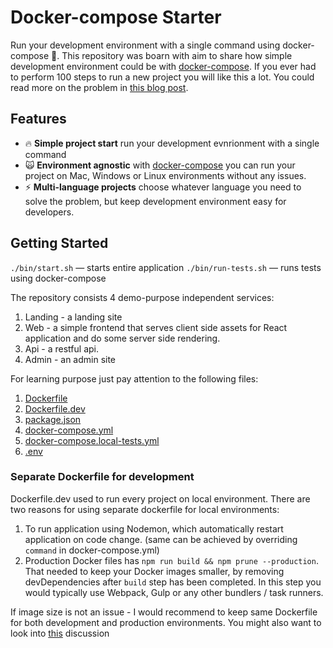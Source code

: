 # Docker-compose Starter

Run your development environment with a single command using docker-compose 🚀.
This repository was boarn with aim to share how simple development environment could be with [docker-compose](https://docs.docker.com/compose/). If you ever had to perform 100 steps to run a new project you will like this a lot. You could read more on the problem in [this blog post](https://blog.maqpie.com/2017/02/22/fully-automated-development-environment-with-docker-compose/).

## Features

* 🔥 **Simple project start** run your development evnrionment with a single command
* 🙀 **Environment agnostic** with [docker-compose](https://docs.docker.com/compose/) you can run your project on Mac, Windows or Linux environments without any issues.
* ️⚡️ **Multi-language projects** choose whatever language you need to solve the problem, but keep development environment easy for developers.

## Getting Started

`./bin/start.sh` — starts entire application
`./bin/run-tests.sh` — runs tests using docker-compose

The repository consists 4 demo-purpose independent services: 
1. Landing - a landing site
2. Web - a simple frontend that serves client side assets for React application and do some server side rendering.
3. Api - a restful api.
4. Admin - an admin site

For learning purpose just pay attention to the following files: 
1. [Dockerfile](./api/Dockerfile)
2. [Dockerfile.dev](./api/Dockerfile.dev)
3. [package.json](./api/package.json)
4. [docker-compose.yml](./docker-compose.yml)
5. [docker-compose.local-tests.yml](./docker-compose.local-tests.yml)
6. [.env](./.env)

### Separate Dockerfile for development

Dockerfile.dev used to run every project on local environment. There are two reasons for using separate dockerfile for local environments:

1. To run application using Nodemon, which automatically restart application on code change. (same can be achieved by overriding `command` in docker-compose.yml)
2. Production Docker files has `npm run build && npm prune --production`. That needed to keep your Docker images smaller, by removing devDependencies after `build` step has been completed. In this step you would typically use Webpack, Gulp or any other bundlers / task runners.

If image size is not an issue - I would recommend to keep same Dockerfile for both development and production environments. You might also want to look into [this](https://github.com/paralect/docker-compose-starter/issues/3) discussion